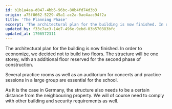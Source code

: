 ```yaml
---
id: b1b1a4aa-d047-4bb5-96bc-80b4fd74d3b3
origin: a75f0662-5229-45a1-ac2a-0ae4aac94f2a
title: 'The Planning Phase'
excerpt: 'The architectural plan for the building is now finished. In order to economize, we decided not to build two floors. The structure will be one storey, with an additional floor reserved for the second phase of construction.'
updated_by: f33c7ac3-14e7-496e-9ebd-03b570383bfc
updated_at: 1706572311
---
```

The architectural plan for the building is now finished. In order to economize, we decided not to build two floors. The structure will be one storey, with an additional floor reserved for the second phase of construction.

Several practice rooms as well as an auditorium for concerts and practice sessions in a large group are essential for the school.

As it is the case in Germany, the structure also needs to be a certain distance from the neighbouring property. We will of course need to comply with other building and security requirements as well.